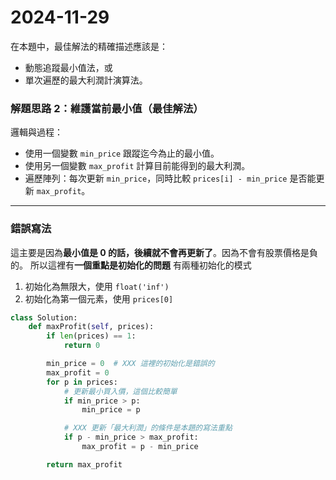 # 2024-11-29
在本題中，最佳解法的精確描述應該是：
- 動態追蹤最小值法，或
- 單次遍歷的最大利潤計演算法。

### 解題思路 2：維護當前最小值（最佳解法）
邏輯與過程：
- 使用一個變數 `min_price` 跟蹤迄今為止的最小值。
- 使用另一個變數 `max_profit` 計算目前能得到的最大利潤。
- 遍歷陣列：每次更新 `min_price`，同時比較 `prices[i] - min_price` 是否能更新 `max_profit`。

---

### 錯誤寫法

這主要是因為**最小值是 0 的話，後續就不會再更新了**。因為不會有股票價格是負的。
所以這裡有**一個重點是初始化的問題**
有兩種初始化的模式
1. 初始化為無限大，使用 `float('inf')`
2. 初始化為第一個元素，使用 `prices[0]`

```python
class Solution:
    def maxProfit(self, prices):
        if len(prices) == 1:
            return 0

        min_price = 0  # XXX 這裡的初始化是錯誤的
        max_profit = 0
        for p in prices:
            # 更新最小買入價，這個比較簡單
            if min_price > p:
                min_price = p

            # XXX 更新「最大利潤」的條件是本題的寫法重點
            if p - min_price > max_profit:
                max_profit = p - min_price

        return max_profit
```
